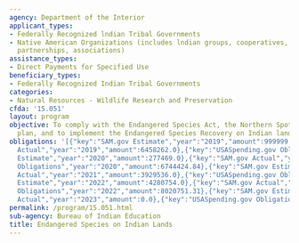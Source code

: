 ```yaml
---
agency: Department of the Interior
applicant_types:
- Federally Recognized lndian Tribal Governments
- Native American Organizations (includes lndian groups, cooperatives, corporations,
  partnerships, associations)
assistance_types:
- Direct Payments for Specified Use
beneficiary_types:
- Federally Recognized Indian Tribal Governments
categories:
- Natural Resources - Wildlife Research and Preservation
cfda: '15.051'
layout: program
objective: To comply with the Endangered Species Act, the Northern Spotted Owl Recovery
  plan, and to implement the Endangered Species Recovery on Indian lands.
obligations: '[{"key":"SAM.gov Estimate","year":"2019","amount":999999.0},{"key":"SAM.gov
  Actual","year":"2019","amount":6458262.0},{"key":"USASpending.gov Obligations","year":"2019","amount":4227451.82},{"key":"SAM.gov
  Estimate","year":"2020","amount":277469.0},{"key":"SAM.gov Actual","year":"2020","amount":397469.0},{"key":"USASpending.gov
  Obligations","year":"2020","amount":6744424.84},{"key":"SAM.gov Estimate","year":"2021","amount":2000000.0},{"key":"SAM.gov
  Actual","year":"2021","amount":3929536.0},{"key":"USASpending.gov Obligations","year":"2021","amount":4090765.08},{"key":"SAM.gov
  Estimate","year":"2022","amount":4280754.0},{"key":"SAM.gov Actual","year":"2022","amount":0.0},{"key":"USASpending.gov
  Obligations","year":"2022","amount":8020751.31},{"key":"SAM.gov Estimate","year":"2023","amount":3336772.0},{"key":"SAM.gov
  Actual","year":"2023","amount":0.0},{"key":"USASpending.gov Obligations","year":"2023","amount":6755824.61}]'
permalink: /program/15.051.html
sub-agency: Bureau of Indian Education
title: Endangered Species on Indian Lands
---
```

